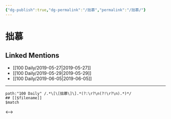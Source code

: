```yaml
---
{"dg-publish":true,"dg-permalink":"/拙慕","permalink":"/拙慕/"}
---
```


# 拙慕

## Linked Mentions
- [[100 Daily/2019-05-27\|2019-05-27]]
- [[100 Daily/2019-05-29\|2019-05-29]]
- [[100 Daily/2019-06-05\|2019-06-05]]


---

```expander
path:"100 Daily" /.*\[\[拙慕\]\].*(?:\r?\n(?!\r?\n).*)*/
## [[$filename]]
$match
```

<-->